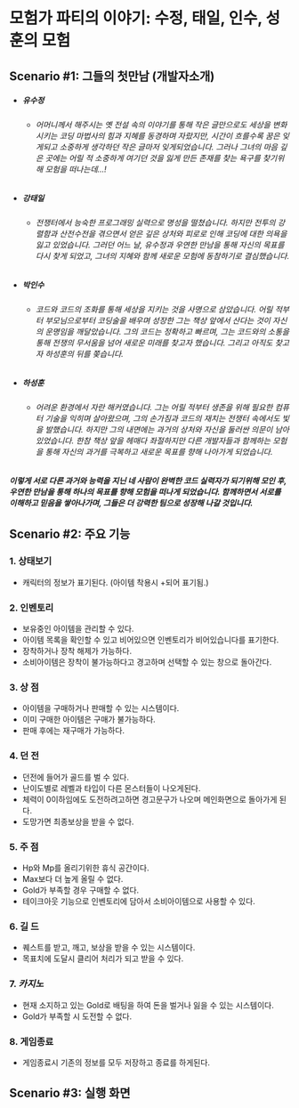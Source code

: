 # 모험가 파티의 이야기: 수정, 태일, 인수, 성훈의 모험 

## Scenario #1: 그들의 첫만남 (개발자소개)

- ##### 유수정
  - ###### 어머니께서 해주시는 옛 전설 속의 이야기를 통해 작은 글만으로도 세상을 변화시키는 코딩 마법사의 힘과 지혜를 동경하며 자랐지만, 시간이 흐를수록 꿈은 잊게되고 소중하게 생각하던 작은 글마저 잊게되었습니다. 그러나 그녀의 마음 깊은 곳에는 어릴 적 소중하게 여기던 것을 잃게 만든 존재를 찾는 욕구를 찾기위해 모험을 떠나는데...!
- ##### 강태일
  - ###### 전쟁터에서 능숙한 프로그래밍 실력으로 명성을 떨쳤습니다. 하지만 전투의 강렬함과 산전수전을 겪으면서 얻은 깊은 상처와 피로로 인해 코딩에 대한 의욕을 잃고 있었습니다. 그러던 어느 날, 유수정과 우연한 만남을 통해 자신의 목표를 다시 찾게 되었고, 그녀의 지혜와 함께 새로운 모험에 동참하기로 결심했습니다.
- ##### 박인수
  - ###### 코드와 코드의 조화를 통해 세상을 지키는 것을 사명으로 삼았습니다. 어릴 적부터 부모님으로부터 코딩술을 배우며 성장한 그는 책상 앞에서 산다는 것이 자신의 운명임을 깨달았습니다. 그의 코드는 정확하고 빠르며, 그는 코드와의 소통을 통해 전쟁의 무서움을 넘어 새로운 미래를 찾고자 했습니다. 그리고 아직도 찾고자 하성훈의 뒤를 쫒습니다.
- ##### 하성훈
  - ###### 어려운 환경에서 자란 해커였습니다. 그는 어릴 적부터 생존을 위해 필요한 컴퓨터 기술을 익히며 살아왔으며, 그의 손가짐과 코드의 재치는 전쟁터 속에서도 빛을 발했습니다. 하지만 그의 내면에는 과거의 상처와 자신을 둘러싼 의문이 남아있었습니다. 한참 책상 앞을 헤매다 좌절하지만 다른 개발자들과 함께하는 모험을 통해 자신의 과거를 극복하고 새로운 목표를 향해 나아가게 되었습니다.
##### 이렇게 서로 다른 과거와 능력을 지닌 네 사람이 완벽한 코드 실력자가 되기위해 모인 후, 우연한 만남을 통해 하나의 목표를 향해 모험을 떠나게 되었습니다. 함께하면서 서로를 이해하고 믿음을 쌓아나가며, 그들은 더 강력한 팀으로 성장해 나갈 것입니다.

## Scenario #2: 주요 기능
### 1. 상태보기
- 캐릭터의 정보가 표기된다. (아이템 착용시 +되어 표기됨.)
  
### 2. 인벤토리
- 보유중인 아이템을 관리할 수 있다.
- 아이템 목록을 확인할 수 있고 비어있으면 인벤토리가 비어있습니다를 표기한다.
- 장착하거나 장착 해제가 가능하다.
- 소비아이템은 장착이 불가능하다고 경고하며 선택할 수 있는 창으로 돌아간다.

### 3. 상    점
- 아이템을 구매하거나 판매할 수 있는 시스템이다.
- 이미 구매한 아이템은 구매가 불가능하다.
- 판매 후에는 재구매가 가능하다.
  
### 4. 던    전
- 던전에 들어가 골드를 벌 수 있다.
- 난이도별로 레벨과 타입이 다른 몬스터들이 나오게된다.
- 체력이 0이하임에도 도전하려고하면 경고문구가 나오며 메인화면으로 돌아가게 된다.
- 도망가면 최종보상을 받을 수 없다.

### 5. 주    점
- Hp와 Mp를 올리기위한 휴식 공간이다.
- Max보다 더 높게 올릴 수 없다.
- Gold가 부족할 경우 구매할 수 없다.
- 테이크아웃 기능으로 인벤토리에 담아서 소비아이템으로 사용할 수 있다.
  
### 6. 길    드
- 퀘스트를 받고, 깨고, 보상을 받을 수 있는 시스템이다.
- 목표치에 도달시 클리어 처리가 되고 받을 수 있다.

### 7. $카지노$
- 현재 소지하고 있는 Gold로 배팅을 하여 돈을 벌거나 잃을 수 있는 시스템이다.
- Gold가 부족할 시 도전할 수 없다.

### 8. 게임종료
- 게임종료시 기존의 정보를 모두 저장하고 종료를 하게된다.

## Scenario #3: 실행 화면
